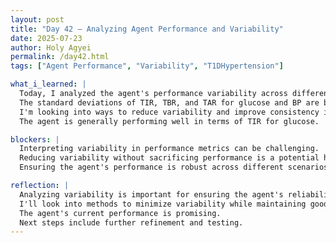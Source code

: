 ```yaml
---
layout: post
title: "Day 42 – Analyzing Agent Performance and Variability"
date: 2025-07-23
author: Holy Agyei
permalink: /day42.html
tags: ["Agent Performance", "Variability", "T1DHypertension"]

what_i_learned: |
  Today, I analyzed the agent's performance variability across different episodes. 
  The standard deviations of TIR, TBR, and TAR for glucose and BP are being considered. 
  I'm looking into ways to reduce variability and improve consistency in the agent's performance. 
  The agent is generally performing well in terms of TIR for glucose.

blockers: |
  Interpreting variability in performance metrics can be challenging. 
  Reducing variability without sacrificing performance is a potential hurdle. 
  Ensuring the agent's performance is robust across different scenarios is a consideration.

reflection: |
  Analyzing variability is important for ensuring the agent's reliability. 
  I'll look into methods to minimize variability while maintaining good performance. 
  The agent's current performance is promising. 
  Next steps include further refinement and testing.
---
```

